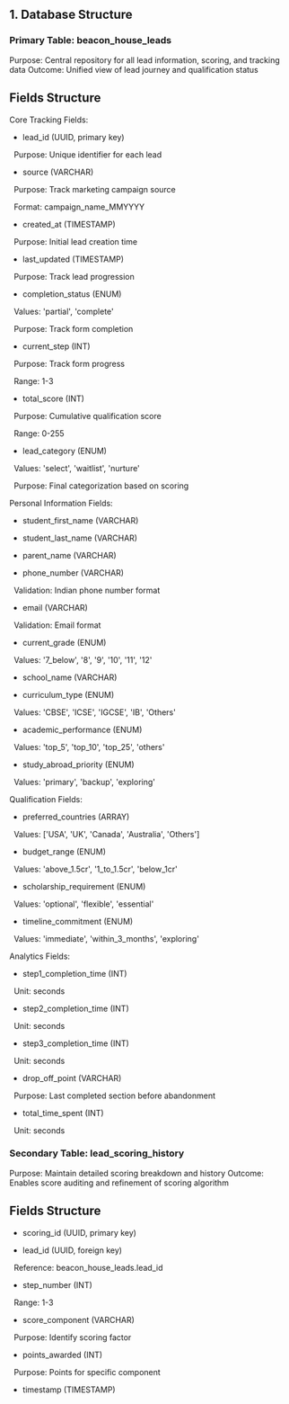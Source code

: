 1\. Database Structure
----------------------

### Primary Table: beacon_house_leads

Purpose: Central repository for all lead information, scoring, and tracking data Outcome: Unified view of lead journey and qualification status

Fields Structure
----------------

Core Tracking Fields:

- lead_id (UUID, primary key)

  Purpose: Unique identifier for each lead

- source (VARCHAR)

  Purpose: Track marketing campaign source

  Format: campaign_name_MMYYYY

- created_at (TIMESTAMP)

  Purpose: Initial lead creation time

- last_updated (TIMESTAMP)

  Purpose: Track lead progression

- completion_status (ENUM)

  Values: 'partial', 'complete'

  Purpose: Track form completion

- current_step (INT)

  Purpose: Track form progress

  Range: 1-3

- total_score (INT)

  Purpose: Cumulative qualification score

  Range: 0-255

- lead_category (ENUM)

  Values: 'select', 'waitlist', 'nurture'

  Purpose: Final categorization based on scoring

Personal Information Fields:

- student_first_name (VARCHAR)

- student_last_name (VARCHAR)

- parent_name (VARCHAR)

- phone_number (VARCHAR)

  Validation: Indian phone number format

- email (VARCHAR)

  Validation: Email format

- current_grade (ENUM)

  Values: '7_below', '8', '9', '10', '11', '12'

- school_name (VARCHAR)

- curriculum_type (ENUM)

  Values: 'CBSE', 'ICSE', 'IGCSE', 'IB', 'Others'

- academic_performance (ENUM)

  Values: 'top_5', 'top_10', 'top_25', 'others'

- study_abroad_priority (ENUM)

  Values: 'primary', 'backup', 'exploring'

Qualification Fields:

- preferred_countries (ARRAY)

  Values: ['USA', 'UK', 'Canada', 'Australia', 'Others']

- budget_range (ENUM)

  Values: 'above_1.5cr', '1_to_1.5cr', 'below_1cr'

- scholarship_requirement (ENUM)

  Values: 'optional', 'flexible', 'essential'

- timeline_commitment (ENUM)

  Values: 'immediate', 'within_3_months', 'exploring'

Analytics Fields:

- step1_completion_time (INT)

  Unit: seconds

- step2_completion_time (INT)

  Unit: seconds

- step3_completion_time (INT)

  Unit: seconds

- drop_off_point (VARCHAR)

  Purpose: Last completed section before abandonment

- total_time_spent (INT)

  Unit: seconds

### Secondary Table: lead_scoring_history

Purpose: Maintain detailed scoring breakdown and history Outcome: Enables score auditing and refinement of scoring algorithm

Fields Structure
----------------

- scoring_id (UUID, primary key)

- lead_id (UUID, foreign key)

  Reference: beacon_house_leads.lead_id

- step_number (INT)

  Range: 1-3

- score_component (VARCHAR)

  Purpose: Identify scoring factor

- points_awarded (INT)

  Purpose: Points for specific component

- timestamp (TIMESTAMP)